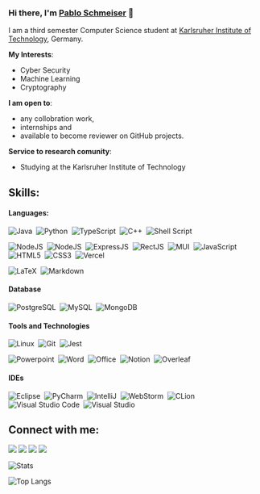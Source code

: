 ### Hi there, I'm [Pablo Schmeiser](https://pablo-schmeiser.github.io) 👋

I am a third semester Computer Science student at [Karlsruher Institute of Technology](https://kit.edu), Germany.

**My Interests**:
- Cyber Security
- Machine Learning
- Cryptography

 **I am open to**:

- any collobration work,
- internships and
- available to become reviewer on GitHub projects.

**Service to research comunity**:
- Studying at the Karlsruher Institute of Technology

## Skills:

#### Languages:

![Java](https://img.shields.io/badge/Java-ED8B00?style=for-the-badge&logo=java&logoColor=white)&nbsp;
![Python](https://img.shields.io/badge/Python-3776AB?style=for-the-badge&logo=python&logoColor=white)&nbsp;
![TypeScript](https://img.shields.io/badge/TypeScript-007ACC?style=for-the-badge&logo=typescript&logoColor=white)&nbsp;
![C++](https://img.shields.io/badge/C%2B%2B-00599C?style=for-the-badge&logo=c%2B%2B&logoColor=white)&nbsp;
![Shell Script](https://img.shields.io/badge/Shell_Script-121011?style=for-the-badge&logo=gnu-bash&logoColor=white)&nbsp;

![NodeJS](https://img.shields.io/badge/Spring-6DB33F?style=for-the-badge&logo=spring&logoColor=white)&nbsp;
![NodeJS](https://img.shields.io/badge/Node.js-43853D?style=for-the-badge&logo=node.js&logoColor=white)&nbsp;
![ExpressJS](https://img.shields.io/badge/Express.js-404D59?style=for-the-badge)&nbsp;
![RectJS](https://img.shields.io/badge/React-20232A?style=for-the-badge&logo=react&logoColor=61DAFB)&nbsp;
![MUI](https://img.shields.io/badge/Material--UI-0081CB?style=for-the-badge&logo=material-ui&logoColor=white)&nbsp;
![JavaScript](https://img.shields.io/badge/JavaScript-F7DF1E?style=for-the-badge&logo=javascript&logoColor=black)&nbsp;
![HTML5](https://img.shields.io/badge/HTML5-E34F26?style=for-the-badge&logo=html5&logoColor=white)&nbsp;
![CSS3](https://img.shields.io/badge/CSS3-1572B6?style=for-the-badge&logo=css3&logoColor=white)&nbsp;
![Vercel](https://img.shields.io/badge/Vercel-000000?style=for-the-badge&logo=vercel&logoColor=white)&nbsp;

![LaTeX](https://img.shields.io/badge/latex-%23008080.svg?style=for-the-badge&logo=latex&logoColor=white)&nbsp;
![Markdown](https://img.shields.io/badge/markdown-%23000000.svg?style=for-the-badge&logo=markdown&logoColor=white)

#### Database

![PostgreSQL](https://img.shields.io/badge/PostgreSQL-316192?style=for-the-badge&logo=postgresql&logoColor=white)&nbsp;
![MySQL](https://img.shields.io/badge/MySQL-00000F?style=for-the-badge&logo=mysql&logoColor=white)&nbsp;
![MongoDB](https://img.shields.io/badge/MongoDB-4EA94B?style=for-the-badge&logo=mongodb&logoColor=white)&nbsp;

#### Tools and Technologies

![Linux](https://img.shields.io/badge/Linux-FCC624?style=for-the-badge&logo=linux&logoColor=black)&nbsp;
![Git](https://img.shields.io/badge/GIT-E44C30?style=for-the-badge&logo=git&logoColor=white)&nbsp;
![Jest](https://img.shields.io/badge/Jest-323330?style=for-the-badge&logo=Jest&logoColor=white)&nbsp;

![Powerpoint](https://img.shields.io/badge/Microsoft_PowerPoint-B7472A?style=for-the-badge&logo=microsoft-powerpoint&logoColor=white)&nbsp;
![Word](https://img.shields.io/badge/Microsoft_Word-2B579A?style=for-the-badge&logo=microsoft-word&logoColor=white)&nbsp;
![Office](https://img.shields.io/badge/Microsoft_Office-D83B01?style=for-the-badge&logo=microsoft-office&logoColor=white)&nbsp;
![Notion](https://img.shields.io/badge/Notion-000000?style=for-the-badge&logo=notion&logoColor=white)&nbsp;
![Overleaf](https://img.shields.io/badge/Overleaf-47A141?style=for-the-badge&logo=Overleaf&logoColor=white)&nbsp;
<!-- ![AWS](https://img.shields.io/badge/Amazon_AWS-232F3E?style=flat&logo=amazon-aws&logoColor=white)&nbsp;
![Google Cloud](https://img.shields.io/badge/Google_Cloud-4285F4?style=flat&logo=google-cloud&logoColor=white)&nbsp; -->

#### IDEs

![Eclipse](https://img.shields.io/badge/Eclipse-FE7A16.svg?style=for-the-badge&logo=Eclipse&logoColor=white)&nbsp;
![PyCharm](https://img.shields.io/badge/pycharm-143?style=for-the-badge&logo=pycharm&logoColor=black&color=black&labelColor=brightgreen)&nbsp;
![IntelliJ](https://img.shields.io/badge/IntelliJ_IDEA-000000.svg?style=for-the-badge&logo=intellij-idea&logoColor=black&color=black&labelColor=orange)&nbsp;
![WebStorm](https://img.shields.io/badge/WebStorm-000000?style=for-the-badge&logo=WebStorm&logoColor=black&color=black&labelColor=blue)&nbsp;
![CLion](https://img.shields.io/badge/CLion-000000?style=for-the-badge&logo=clion&logoColor=black&color=black&labelColor=yellowgreen)&nbsp;
![Visual Studio Code](https://img.shields.io/badge/Visual%20Studio%20Code-0078d7.svg?style=for-the-badge&logo=visual-studio-code&logoColor=white)&nbsp;
![Visual Studio](https://img.shields.io/badge/Visual_Studio-5C2D91?style=for-the-badge&logo=visual%20studio&logoColor=white)&nbsp;
## Connect with me:

<p align = "center">

[<img src ="https://img.shields.io/badge/website-%23.svg?&style=for-the-badge&logo=www&logoColor=white%22&color=black">](https://pablo-schmeiser.github.io/)
[<img src="https://img.shields.io/badge/twitter-%231DA1F2.svg?&style=for-the-badge&logo=twitter&logoColor=white&color=black" />](https://twitter.com/pablosmr1) 
[<img src="https://img.shields.io/badge/linkedin-%2312100E.svg?&style=for-the-badge&logo=linkedin&logoColor=white&color=black" />](https://www.linkedin.com/in/pablo-schmeiser-691630208/)
[<img src="https://img.shields.io/badge/instagram-%2312100E.svg?&style=for-the-badge&logo=instagram&logoColor=white&color=black" />](https://instagram.com/pablo_smr52)
</p>

![Stats](https://github-readme-stats.vercel.app/api?username=pablo-schmeiser&show_icons=true&theme=monokai&bg_color=00000000&include_all_commits")&nbsp;

![Top Langs](https://github-readme-stats.vercel.app/api/top-langs/?username=pablo-schmeiser&layout=compact&theme=monokai&bg_color=00000000)

<!-- [<img src="https://github-profile-trophy.vercel.app/?username=pablo-schmeiser&row=2&column=3" />](https://github.com/ryo-ma/github-profile-trophy) -->


<!--
**themlphdstudent/themlphdstudent** is a ✨ _special_ ✨ repository because its `README.md` (this file) appears on your GitHub profile.
Here are some ideas to get you started:
- 🔭 I’m currently working on ...
- 🌱 I’m currently learning ...
- 👯 I’m looking to collaborate on ...
- 🤔 I’m looking for help with ...
- 💬 Ask me about ...
- 📫 How to reach me: ...
- 😄 Pronouns: ...
- ⚡ Fun fact: ...
-->
